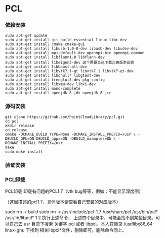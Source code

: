 # PCL
### 依赖安装
```
sudo apt-get update  
sudo apt-get install git build-essential linux-libc-dev
sudo apt-get install cmake cmake-gui
sudo apt-get install libusb-1.0-0-dev libusb-dev libudev-dev
sudo apt-get install mpi-default-dev openmpi-bin openmpi-common 
sudo apt-get install libflann1.8 libflann-dev
sudo apt-get install libeigen3-dev 这个需要自己下载正确版本安装
sudo apt-get install libboost-all-dev
sudo apt-get install libvtk7.1-qt libvtk7.1 libvtk7-qt-dev
sudo apt-get install libqhull* libgtest-dev
sudo apt-get install freeglut3-dev pkg-config
sudo apt-get install libxmu-dev libxi-dev
sudo apt-get install mono-complete
sudo apt-get install openjdk-8-jdk openjdk-8-jre
```
### 源码安装
```
git clone https://github.com/PointCloudLibrary/pcl.git 
cd pcl 
mkdir release 
cd release
cmake -DCMAKE_BUILD_TYPE=None -DCMAKE_INSTALL_PREFIX=/usr \ -DBUILD_GPU=ON-DBUILD_apps=ON -DBUILD_examples=ON \ -DCMAKE_INSTALL_PREFIX=/usr .. 
make  
sudo make install
```
### 验证安装


### PCL卸载

PCL卸载
卸载有问题的PCL1.7（vtk bug等等，例如：不能显示深度图）

（这里描述的pcl1.7，具体版本请查看自己安装的对应版本）

sudo rm -r build
sudo rm -r /usr/include/pcl-1.7 /usr/share/pcl /usr/bin/pcl* /usr/lib/libpcl*
1
2
执行上述命令， 上述四个目录中，可能会找不到某些目录。可以自己去 usr 目录下搜索 关键字 pcl 或者 libpcl。本人在目录 /usr/libx86_64-linux-gnu 下找到 相关libpcl*文件，删除即可，删除命令同上。

